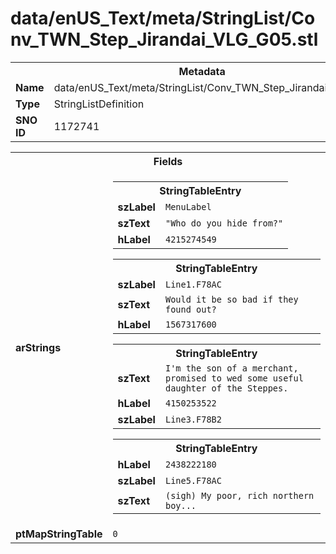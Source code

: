 <h1>data/enUS_Text/meta/StringList/Conv_TWN_Step_Jirandai_VLG_G05.stl</h1><table><tr><th colspan="100%">Metadata</th></tr><tr><td><b>Name</b></td><td>data/enUS_Text/meta/StringList/Conv_TWN_Step_Jirandai_VLG_G05.stl</td></tr><tr><td><b>Type</b></td><td>StringListDefinition</td></tr><tr><td><b>SNO ID</b></td><td>1172741</td></tr></table>

<table><tr><th colspan="100%">Fields</th></tr><tr><td><b>arStrings</b></td><td><table><tr><th colspan="100%">StringTableEntry</th></tr><tr><td><b>szLabel</b></td><td><code>MenuLabel</code></td></tr><tr><td><b>szText</b></td><td><code>"Who do you hide from?"</code></td></tr><tr><td><b>hLabel</b></td><td><code>4215274549</code></td></tr></table>


<table><tr><th colspan="100%">StringTableEntry</th></tr><tr><td><b>szLabel</b></td><td><code>Line1.F78AC</code></td></tr><tr><td><b>szText</b></td><td><code>Would it be so bad if they found out?</code></td></tr><tr><td><b>hLabel</b></td><td><code>1567317600</code></td></tr></table>


<table><tr><th colspan="100%">StringTableEntry</th></tr><tr><td><b>szText</b></td><td><code>I'm the son of a merchant, promised to wed some useful daughter of the Steppes.</code></td></tr><tr><td><b>hLabel</b></td><td><code>4150253522</code></td></tr><tr><td><b>szLabel</b></td><td><code>Line3.F78B2</code></td></tr></table>


<table><tr><th colspan="100%">StringTableEntry</th></tr><tr><td><b>hLabel</b></td><td><code>2438222180</code></td></tr><tr><td><b>szLabel</b></td><td><code>Line5.F78AC</code></td></tr><tr><td><b>szText</b></td><td><code>(sigh) My poor, rich northern boy...</code></td></tr></table>


</td></tr><tr><td><b>ptMapStringTable</b></td><td><code>0</code></td></tr></table>

